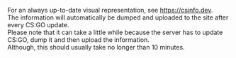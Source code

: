 For an always up-to-date visual representation, see https://csinfo.dev.
<br>The information will automatically be dumped and uploaded to the site after every CS:GO update.
<br>Please note that it can take a little while because the server has to update CS:GO, dump it and then upload the information.
<br>Although, this should usually take no longer than 10 minutes.
